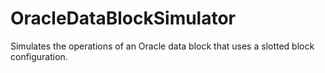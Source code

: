 # OracleDataBlockSimulator
Simulates the operations of an Oracle data block that uses a slotted block configuration.
